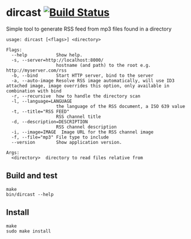 # dircast [![Build Status](https://travis-ci.org/frodeaa/dircast.svg)](https://travis-ci.org/frodeaa/dircast)

Simple tool to generate RSS feed
from mp3 files found in a directory

    usage: dircast [<flags>] <directory>

    Flags:
      --help           Show help.
      -s, --server=http://localhost:8000/
                       hostname (and path) to the root e.g. http://myserver.com/rss
      -b, --bind       Start HTTP server, bind to the server
      -a, --auto-image Resolve RSS image automatically, will use ID3 attached image, image overrides this option, only available in combination with bind
      -r, --recursive  how to handle the directory scan
      -l, --language=LANGUAGE
                       the language of the RSS document, a ISO 639 value
      -t, --title="RSS FEED"
                       RSS channel title
      -d, --description=DESCRIPTION
                       RSS channel description
      -i, --image=IMAGE  Image URL for the RSS channel image
      -f, --file="mp3" File type to include
      --version        Show application version.

    Args:
      <directory>  directory to read files relative from

## Build and test

    make
    bin/dircast --help

## Install

    make
    sudo make install


